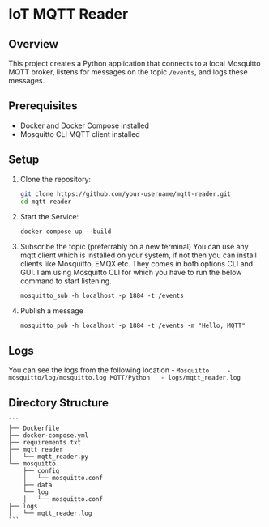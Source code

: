 
# IoT MQTT Reader

## Overview

This project creates a Python application that connects to a local Mosquitto MQTT broker, listens for messages on the topic `/events`, and logs these messages. 

## Prerequisites

- Docker and Docker Compose installed
- Mosquitto CLI MQTT client installed

## Setup

1. Clone the repository:
   ```bash
   git clone https://github.com/your-username/mqtt-reader.git
   cd mqtt-reader

2. Start the Service:
    ```
    docker compose up --build
    ```
3. Subscribe the topic (preferrably on a new terminal)
    You can use any mqtt client which is installed on your system, if not then you can install clients like Mosquitto, EMQX etc. They comes in both options CLI and GUI.
    I am using Mosquitto CLI for which you have to run the below command to start listening.
    ```
    mosquitto_sub -h localhost -p 1884 -t /events
    ```

4. Publish a message
    ```
    mosquitto_pub -h localhost -p 1884 -t /events -m "Hello, MQTT"
    ```


## Logs

You can see the logs from the following location - 
    ```
    Mosquitto     - mosquitto/log/mosquitto.log
    MQTT/Python   - logs/mqtt_reader.log
    ```

## Directory Structure
    ```
    ├── Dockerfile
    ├── docker-compose.yml
    ├── requirements.txt
    ├── mqtt_reader
    │   └── mqtt_reader.py
    └── mosquitto
        ├── config
        │   └── mosquitto.conf
        ├── data
        └── log
        │   └── mosquitto.conf
    ├── logs
    │   └── mqtt_reader.log
    ```

